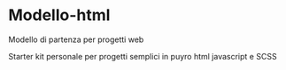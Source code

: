 # Modello-html
Modello di partenza per progetti web

Starter kit personale per progetti semplici in puyro html javascript e SCSS

